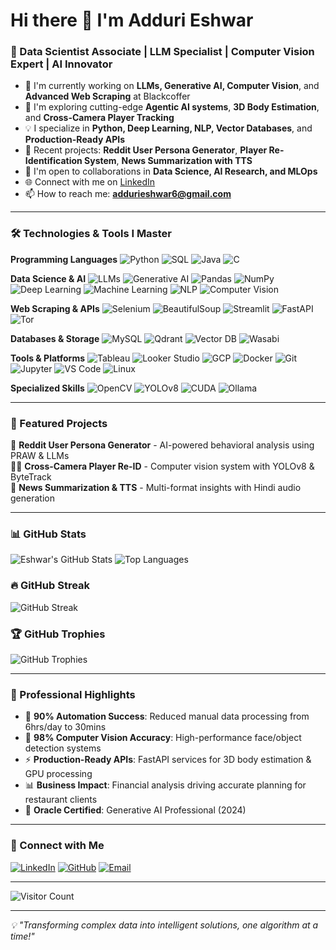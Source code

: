 # Hi there 👋 I'm Adduri Eshwar

### 🚀 Data Scientist Associate | LLM Specialist | Computer Vision Expert | AI Innovator

- 🔭 I'm currently working on **LLMs, Generative AI, Computer Vision**, and **Advanced Web Scraping** at Blackcoffer
- 🌱 I'm exploring cutting-edge **Agentic AI systems**, **3D Body Estimation**, and **Cross-Camera Player Tracking**
- 💡 I specialize in **Python, Deep Learning, NLP, Vector Databases**, and **Production-Ready APIs**
- 🎯 Recent projects: **Reddit User Persona Generator**, **Player Re-Identification System**, **News Summarization with TTS**
- 🤝 I'm open to collaborations in **Data Science, AI Research, and MLOps**
- 🌐 Connect with me on [LinkedIn](https://linkedin.com/in/eshwaradduri)
- 📫 How to reach me: **addurieshwar6@gmail.com**

---

### 🛠️ Technologies & Tools I Master

**Programming Languages**
![Python](https://img.shields.io/badge/Python-3776AB?style=for-the-badge&logo=python&logoColor=white)
![SQL](https://img.shields.io/badge/SQL-4479A1?style=for-the-badge&logo=mysql&logoColor=white)
![Java](https://img.shields.io/badge/Java-ED8B00?style=for-the-badge&logo=openjdk&logoColor=white)
![C](https://img.shields.io/badge/C-00599C?style=for-the-badge&logo=c&logoColor=white)

**Data Science & AI**
![LLMs](https://img.shields.io/badge/LLMs-FF6F00?style=for-the-badge)
![Generative AI](https://img.shields.io/badge/Generative%20AI-4285F4?style=for-the-badge)
![Pandas](https://img.shields.io/badge/Pandas-150458?style=for-the-badge&logo=pandas&logoColor=white)
![NumPy](https://img.shields.io/badge/Numpy-013243?style=for-the-badge&logo=numpy&logoColor=white)
![Deep Learning](https://img.shields.io/badge/Deep%20Learning-673ab7?style=for-the-badge)
![Machine Learning](https://img.shields.io/badge/Machine%20Learning-FF6F00?style=for-the-badge)
![NLP](https://img.shields.io/badge/NLP-purple?style=for-the-badge)
![Computer Vision](https://img.shields.io/badge/Computer%20Vision-darkblue?style=for-the-badge)

**Web Scraping & APIs**
![Selenium](https://img.shields.io/badge/Selenium-43B02A?style=for-the-badge&logo=selenium&logoColor=white)
![BeautifulSoup](https://img.shields.io/badge/BeautifulSoup-3776AB?style=for-the-badge)
![Streamlit](https://img.shields.io/badge/Streamlit-FF4B4B?style=for-the-badge&logo=streamlit&logoColor=white)
![FastAPI](https://img.shields.io/badge/FastAPI-009688?style=for-the-badge&logo=fastapi&logoColor=white)
![Tor](https://img.shields.io/badge/Tor-7D4698?style=for-the-badge&logo=tor&logoColor=white)

**Databases & Storage**
![MySQL](https://img.shields.io/badge/MySQL-00000F?style=for-the-badge&logo=mysql&logoColor=white)
![Qdrant](https://img.shields.io/badge/Qdrant-FF6B6B?style=for-the-badge)
![Vector DB](https://img.shields.io/badge/Vector%20DB-4CAF50?style=for-the-badge)
![Wasabi](https://img.shields.io/badge/Wasabi-00A86B?style=for-the-badge)

**Tools & Platforms**
![Tableau](https://img.shields.io/badge/Tableau-E97627?style=for-the-badge&logo=tableau&logoColor=white)
![Looker Studio](https://img.shields.io/badge/Looker%20Studio-4285F4?style=for-the-badge)
![GCP](https://img.shields.io/badge/Google%20Cloud-4285F4?style=for-the-badge&logo=google-cloud&logoColor=white)
![Docker](https://img.shields.io/badge/Docker-0db7ed?style=for-the-badge&logo=docker&logoColor=white)
![Git](https://img.shields.io/badge/Git-F05033?style=for-the-badge&logo=git&logoColor=white)
![Jupyter](https://img.shields.io/badge/Jupyter-F37626?style=for-the-badge&logo=jupyter&logoColor=white)
![VS Code](https://img.shields.io/badge/VS%20Code-0078d4?style=for-the-badge&logo=visual-studio-code&logoColor=white)
![Linux](https://img.shields.io/badge/Linux-FCC624?style=for-the-badge&logo=linux&logoColor=black)

**Specialized Skills**
![OpenCV](https://img.shields.io/badge/OpenCV-27338e?style=for-the-badge&logo=opencv&logoColor=white)
![YOLOv8](https://img.shields.io/badge/YOLOv8-00FFFF?style=for-the-badge)
![CUDA](https://img.shields.io/badge/CUDA-76B900?style=for-the-badge&logo=nvidia&logoColor=white)
![Ollama](https://img.shields.io/badge/Ollama-000000?style=for-the-badge)

---

### 🎯 Featured Projects

🧠 **Reddit User Persona Generator** - AI-powered behavioral analysis using PRAW & LLMs  
🏃‍♂️ **Cross-Camera Player Re-ID** - Computer vision system with YOLOv8 & ByteTrack  
📰 **News Summarization & TTS** - Multi-format insights with Hindi audio generation

---

### 📊 GitHub Stats

![Eshwar's GitHub Stats](https://github-readme-stats.vercel.app/api?username=EshwarAdduri&show_icons=true&theme=radical)
![Top Languages](https://github-readme-stats.vercel.app/api/top-langs/?username=EshwarAdduri&layout=compact&theme=radical)

### 🔥 GitHub Streak

![GitHub Streak](https://github-readme-streak-stats.herokuapp.com/?user=EshwarAdduri&theme=radical&hide_border=false)

### 🏆 GitHub Trophies

![GitHub Trophies](https://github-profile-trophy.vercel.app/?username=EshwarAdduri&theme=radical&no-frame=false&no-bg=true&margin-w=4)

---

### 🌟 Professional Highlights

- 🚀 **90% Automation Success**: Reduced manual data processing from 6hrs/day to 30mins
- 🎯 **98% Computer Vision Accuracy**: High-performance face/object detection systems
- ⚡ **Production-Ready APIs**: FastAPI services for 3D body estimation & GPU processing
- 📊 **Business Impact**: Financial analysis driving accurate planning for restaurant clients
- 🏅 **Oracle Certified**: Generative AI Professional (2024)

---

### 🔗 Connect with Me

[![LinkedIn](https://img.shields.io/badge/LinkedIn-0077B5?style=for-the-badge&logo=linkedin&logoColor=white)](https://linkedin.com/in/eshwaradduri)
[![GitHub](https://img.shields.io/badge/GitHub-100000?style=for-the-badge&logo=github&logoColor=white)](https://github.com/EshwarAdduri)
[![Email](https://img.shields.io/badge/Email-D14836?style=for-the-badge&logo=gmail&logoColor=white)](mailto:addurieshwar6@gmail.com)

---

![Visitor Count](https://visitcount.itsvg.in/api?id=EshwarAdduri&icon=0&color=0)

---

_💡 "Transforming complex data into intelligent solutions, one algorithm at a time!"_